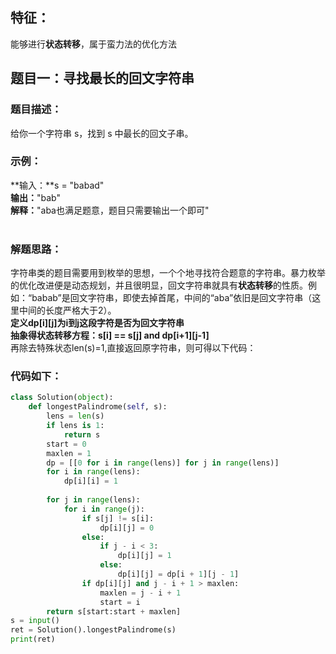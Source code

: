 <a name="BAV2Z"></a>
## 特征：
能够进行**状态转移**，属于蛮力法的优化方法
<a name="QhtZ0"></a>
## 题目一：寻找最长的回文字符串
<a name="rov8A"></a>
### 题目描述：
给你一个字符串 s，找到 s 中最长的回文子串。
<a name="Pn9hC"></a>
### 示例：
**输入：**s = "babad"<br />**输出：**"bab"<br />**解释：**"aba也满足题意，题目只需要输出一个即可"<br />​<br />
<a name="jHBec"></a>
### 解题思路：
字符串类的题目需要用到枚举的思想，一个个地寻找符合题意的字符串。暴力枚举的优化改进便是动态规划，并且很明显，回文字符串就具有**状态转移**的性质。例如：“babab”是回文字符串，即使去掉首尾，中间的“aba”依旧是回文字符串（这里中间的长度严格大于2）。<br />**定义dp[i][j]为i到j这段字符是否为回文字符串**<br />**抽象得状态转移方程：s[i] == s[j] and dp[i+1][j-1]**<br />再除去特殊状态len(s)=1,直接返回原字符串，则可得以下代码：
<a name="iswQ1"></a>
### 代码如下：
```python
class Solution(object):
    def longestPalindrome(self, s):
        lens = len(s)
        if lens is 1:
            return s
        start = 0
        maxlen = 1
        dp = [[0 for i in range(lens)] for j in range(lens)]
        for i in range(lens):
            dp[i][i] = 1
    
        for j in range(lens):
            for i in range(j):
                if s[j] != s[i]:
                    dp[i][j] = 0
                else:
                    if j - i < 3:
                        dp[i][j] = 1
                    else:
                        dp[i][j] = dp[i + 1][j - 1]
                if dp[i][j] and j - i + 1 > maxlen:
                    maxlen = j - i + 1
                    start = i
        return s[start:start + maxlen]
s = input()
ret = Solution().longestPalindrome(s)
print(ret)
```
​<br />
